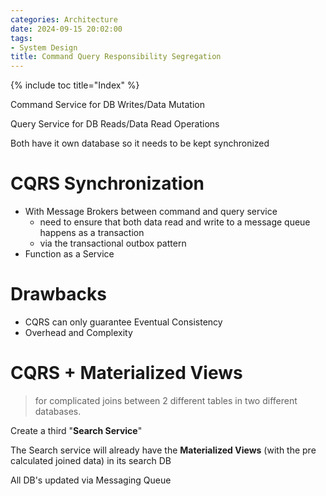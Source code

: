 ```yaml
---
categories: Architecture
date: 2024-09-15 20:02:00
tags:
- System Design
title: Command Query Responsibility Segregation
---
```


{% include toc title="Index" %}

Command Service for DB Writes/Data Mutation

Query Service for DB Reads/Data Read Operations

Both have it own database so it needs to be kept synchronized

# CQRS Synchronization

- With Message Brokers between command and query service
    - need to ensure that both data read and write to a message queue happens as
      a transaction
    - via the transactional outbox pattern
- Function as a Service

# Drawbacks

- CQRS can only guarantee Eventual Consistency
- Overhead and Complexity

# CQRS + Materialized Views

> for complicated joins between 2 different tables in two different databases.

Create a third "**Search Service**"

The Search service will already have the **Materialized Views** (with the pre
calculated joined data) in its search DB

All DB's updated via Messaging Queue